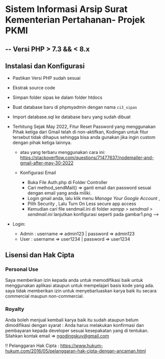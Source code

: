 # Sistem Informasi Arsip Surat Kementerian Pertahanan- Projek PKMI

## -- Versi PHP > 7.3 && < 8.x

## Instalasi dan Konfigurasi

- Pastikan Versi PHP sudah sesuai
- Ekstrak source code
- Simpan folder sipas ke dalam folder htdocs
- Buat database baru di phpmyadmin dengan nama `ci3_sipas`
- Import database.sql ke database baru yang sudah dibuat

- Terhitung Sejak May 2022, Fitur Reset Password yang menggunakan Pihak ketiga dari Gmail telah di non-aktifkan, Kodingan untuk fitur tersebut tidak dihapus sehingga bisa anda gunakan jika ingin custom dengan pihak ketiga lainnya.

  - atau yang terbaru menggunakan cara ini: <https://stackoverflow.com/questions/71477637/nodemailer-and-gmail-after-may-30-2022>

  - Konfigurasi Email
    - Buka File Auth.php di Folder Controller
    - Cari method_sendMail() => ganti email dan password sesuai dengan email yang anda miliki.
    - Login gmail anda, lalu klik menu _Manage Your Google Account_ ,
    - Pilih Security , Lalu Turn On Less secure app access
    - Kemudian cari file sendmail.ini di folder _xampp > sendmail > sendmail.ini_ lanjutkan konfigurasi seperti pada gambar1.png -->

- Login:
  - Admin : username => admin123 | password => admin123
  - User : username => user1234 | password => user1234

## Lisensi dan Hak Cipta

### Personal Use

Saya memberikan izin kepada anda untuk memodifikasi baik untuk menggunakan aplikasi ataupun untuk mempelajari basis kode yang ada. saya tidak memberikan izin untuk menyebarluaskan karya baik itu secara commercial maupun non-commercial.

### Royalty

Anda boleh menjual kembali karya baik itu sudah ataupun belum dimodifikasi dengan syarat : Anda harus melakukan konfirmasi dan pembayaran kepada developer sesuai kesepakatan yang di tentukan.
Silahkan kontak email => <ngodingskuy@gmail.com>

!! Pelanggaran Hak Cipta : <https://www.hukum-hukum.com/2016/05/pelanggaran-hak-cipta-dengan-ancaman.html>
